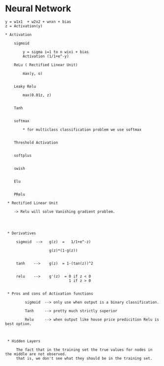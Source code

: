 # Neural Network

    y = w1x1  + w2x2 + wnxn + bias
    z = Activation(y)
    
    * Activation 
   
        sigmoid
             
            y = sigma i=1 to n wixi + bias
            Activation (1/1+e^-y)
            
        ReLu ( Rectified Linear Unit)
        
            max(y, o)
        
        
        Leaky Relu
           
            max(0.01z, z)
        
        
        Tanh
        
        
        softmax
            
            * for multiclass classification problem we use softmax
        
        
        Threshold Activation
        
        
        softplus
         
        
        swish
         
        
        Elu
         
        
        PRelu
     
     * Rectified Linear Unit
     
        -> Relu will solve Vanishing gradient problem.
        
      
         
     
     * Derivatives 
     
         sigmoid  -->   g(z)  =   1/1+e^-z)
                         
                        g(z)*(1-g(z))
                     
         
         tanh    -->    g(z)  = 1-(tan(z))^2
         
         
         relu    -->    g'(z)  = 0 if z < 0
                                 1 if z > 0
     
     
     * Pros and cons of Activation functions
             
             sigmoid  --> only use when output is a binary classification.
             
             Tanh     --> pretty much strictly superior
             
             Relu     --> when output like house price predicition Relu is best option.
     
     
     
     * Hidden Layers
         
         The fact that in the training set the true values for nodes in the middle are not observed.
         that is, we don't see what they should be in the training set.
         
      
     